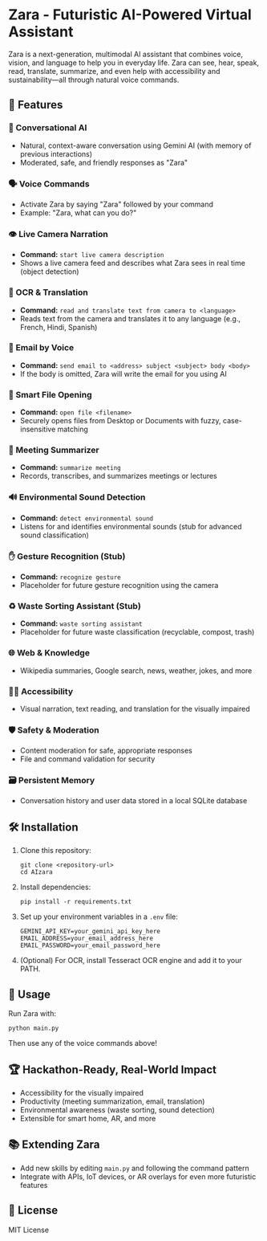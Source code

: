 # Zara - Futuristic AI-Powered Virtual Assistant

Zara is a next-generation, multimodal AI assistant that combines voice, vision, and language to help you in everyday life. Zara can see, hear, speak, read, translate, summarize, and even help with accessibility and sustainability—all through natural voice commands.

## 🚀 Features

### 🤖 Conversational AI
- Natural, context-aware conversation using Gemini AI (with memory of previous interactions)
- Moderated, safe, and friendly responses as "Zara"

### 🗣️ Voice Commands
- Activate Zara by saying "Zara" followed by your command
- Example: "Zara, what can you do?"

### 👁️ Live Camera Narration
- **Command:** `start live camera description`
- Shows a live camera feed and describes what Zara sees in real time (object detection)

### 📝 OCR & Translation
- **Command:** `read and translate text from camera to <language>`
- Reads text from the camera and translates it to any language (e.g., French, Hindi, Spanish)

### 📧 Email by Voice
- **Command:** `send email to <address> subject <subject> body <body>`
- If the body is omitted, Zara will write the email for you using AI

### 📂 Smart File Opening
- **Command:** `open file <filename>`
- Securely opens files from Desktop or Documents with fuzzy, case-insensitive matching

### 📅 Meeting Summarizer
- **Command:** `summarize meeting`
- Records, transcribes, and summarizes meetings or lectures

### 🔊 Environmental Sound Detection
- **Command:** `detect environmental sound`
- Listens for and identifies environmental sounds (stub for advanced sound classification)

### ✋ Gesture Recognition (Stub)
- **Command:** `recognize gesture`
- Placeholder for future gesture recognition using the camera

### ♻️ Waste Sorting Assistant (Stub)
- **Command:** `waste sorting assistant`
- Placeholder for future waste classification (recyclable, compost, trash)

### 🌐 Web & Knowledge
- Wikipedia summaries, Google search, news, weather, jokes, and more

### 🧑‍🦯 Accessibility
- Visual narration, text reading, and translation for the visually impaired

### 🛡️ Safety & Moderation
- Content moderation for safe, appropriate responses
- File and command validation for security

### 🗃️ Persistent Memory
- Conversation history and user data stored in a local SQLite database

## 🛠️ Installation

1. Clone this repository:
   ```
   git clone <repository-url>
   cd AIzara
   ```
2. Install dependencies:
   ```
   pip install -r requirements.txt
   ```
3. Set up your environment variables in a `.env` file:
   ```
   GEMINI_API_KEY=your_gemini_api_key_here
   EMAIL_ADDRESS=your_email_address_here
   EMAIL_PASSWORD=your_email_password_here
   ```
4. (Optional) For OCR, install Tesseract OCR engine and add it to your PATH.

## 🏁 Usage

Run Zara with:
```
python main.py
```

Then use any of the voice commands above!

## 🏆 Hackathon-Ready, Real-World Impact
- Accessibility for the visually impaired
- Productivity (meeting summarization, email, translation)
- Environmental awareness (waste sorting, sound detection)
- Extensible for smart home, AR, and more

## 📚 Extending Zara
- Add new skills by editing `main.py` and following the command pattern
- Integrate with APIs, IoT devices, or AR overlays for even more futuristic features

## 📝 License
MIT License